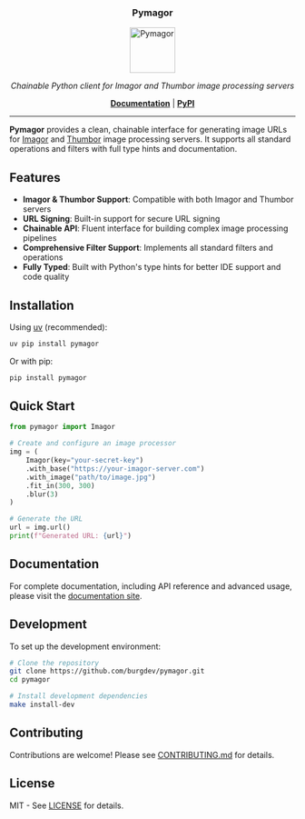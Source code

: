 <h3 align="center"><b>Pymagor</b></h3>
<p align="center">
  <a href="https://burgdev.github.io/pymagor"><img src="https://via.placeholder.com/80" alt="Pymagor" width="80" /></a>
</p>
<p align="center">
    <em>Chainable Python client for Imagor and Thumbor image processing servers</em>
</p>
<p align="center">
    <b><a href="https://burgdev.github.io/pymagor/docu/">Documentation</a></b>
    | <b><a href="https://pypi.org/project/pymagor/">PyPI</a></b>
</p>

---

**Pymagor** provides a clean, chainable interface for generating image URLs for [Imagor](https://github.com/cshum/imagor) and [Thumbor](https://github.com/thumbor/thumbor) image processing servers. It supports all standard operations and filters with full type hints and documentation.

## Features

- **Imagor & Thumbor Support**: Compatible with both Imagor and Thumbor servers
- **URL Signing**: Built-in support for secure URL signing
- **Chainable API**: Fluent interface for building complex image processing pipelines
- **Comprehensive Filter Support**: Implements all standard filters and operations
- **Fully Typed**: Built with Python's type hints for better IDE support and code quality

## Installation

Using [uv](https://github.com/astral-sh/uv) (recommended):
```bash
uv pip install pymagor
```

Or with pip:
```bash
pip install pymagor
```

## Quick Start

```python
from pymagor import Imagor

# Create and configure an image processor
img = (
    Imagor(key="your-secret-key")
    .with_base("https://your-imagor-server.com")
    .with_image("path/to/image.jpg")
    .fit_in(300, 300)
    .blur(3)
)

# Generate the URL
url = img.url()
print(f"Generated URL: {url}")
```

## Documentation

For complete documentation, including API reference and advanced usage, please visit the [documentation site](https://burgdev.github.io/pymagor/docu/).

## Development

To set up the development environment:

```bash
# Clone the repository
git clone https://github.com/burgdev/pymagor.git
cd pymagor

# Install development dependencies
make install-dev
```

## Contributing

Contributions are welcome! Please see [CONTRIBUTING.md](CONTRIBUTING.md) for details.

## License

MIT - See [LICENSE](LICENSE) for details.
